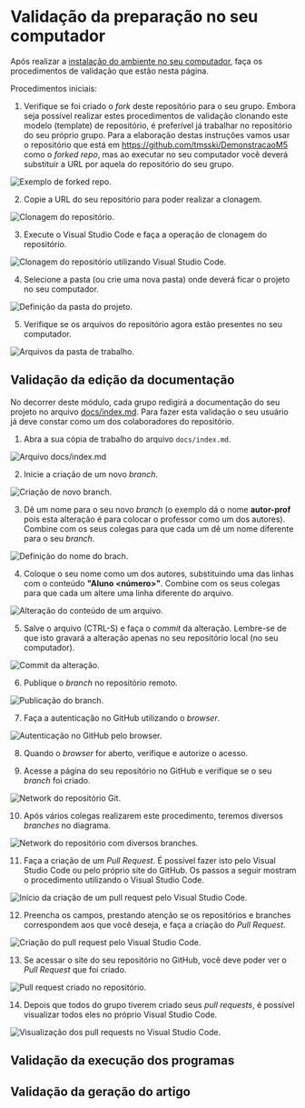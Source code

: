 # Validação da preparação no seu computador

Após realizar a [instalação do ambiente no seu computador](install.md), faça os procedimentos de validação que estão nesta página.

Procedimentos iniciais:

1. Verifique se foi criado o *fork* deste repositório para o seu grupo. Embora seja possível realizar estes procedimentos de validação clonando este modelo (template) de repositório, é preferível já trabalhar no repositório do seu próprio grupo. Para a elaboração destas instruções vamos usar o repositório que está em https://github.com/tmsski/DemonstracaoM5 como o *forked repo*, mas ao executar no seu computador você deverá substituir a URL por aquela do repositório do seu grupo.

![Exemplo de *forked repo*.](./docs/img/fork-repositorio.png)

2. Copie a URL do seu repositório para poder realizar a clonagem.

![Clonagem do repositório.](./docs/img/clone-repo.png)
   
3. Execute o Visual Studio Code e faça a operação de clonagem do repositório.

![Clonagem do repositório utilizando Visual Studio Code.](./docs/img/clone-repo-vscode.png)

4. Selecione a pasta (ou crie uma nova pasta) onde deverá ficar o projeto no seu computador.

![Definição da pasta do projeto.](docs/img/select-clone-folder.png)

5. Verifique se os arquivos do repositório agora estão presentes no seu computador.

![Arquivos da pasta de trabalho.](docs/img/vscode-work-folder.png)

## Validação da edição da documentação

No decorrer deste módulo, cada grupo redigirá a documentação do seu projeto no arquivo [docs/index.md](docs/index.md). Para fazer esta validação o seu usuário já deve constar como um dos colaboradores do repositório.

1. Abra a sua cópia de trabalho do arquivo `docs/index.md`.

![Arquivo docs/index.md](docs/img/vscode-docs-index.png)

2. Inicie a criação de um novo *branch*.

![Criação de novo branch.](docs/img/vscode-create-branch.png)

3. Dê um nome para o seu novo *branch* (o exemplo dá o nome **autor-prof** pois esta alteração é para colocar o professor como um dos autores). Combine com os seus colegas para que cada um dê um nome diferente para o seu *branch*.

![Definição do nome do brach.](docs/img/vscode-branch-name.png)

4. Coloque o seu nome como um dos autores, substituindo uma das linhas com o conteúdo **"Aluno <número>"**. Combine com os seus colegas para que cada um altere uma linha diferente do arquivo.

![Alteração do conteúdo de um arquivo.](docs/img/vscode-change-branch.png)

5. Salve o arquivo (CTRL-S) e faça o *commit* da alteração. Lembre-se de que isto gravará a alteração apenas no seu repositório local (no seu computador).

![*Commit* da alteração.](docs/img/vscode-commit.png)

6. Publique o *branch* no repositório remoto.

![Publicação do *branch*.](docs/img/vscode-publish-branch.png)

7. Faça a autenticação no GitHub utilizando o *browser*.

![Autenticação no GitHub pelo browser.](docs/img/github-auth-browser.png)

8. Quando o *browser* for aberto, verifique e autorize o acesso.

9. Acesse a página do seu repositório no GitHub e verifique se o seu *branch* foi criado.

![Network do repositório Git.](docs/img/github-network.png)

10. Após vários colegas realizarem este procedimento, teremos diversos *branches* no diagrama.

![Network do repositório com diversos branches.](docs/img/github-network-several.png)

11. Faça a criação de um *Pull Request*. É possível fazer isto pelo Visual Studio Code ou pelo próprio site do GitHub. Os passos a seguir mostram o procedimento utilizando o Visual Studio Code.

![Início da criação de um pull request pelo Visual Studio Code.](docs/img/vscode-create-pull-request.png)

12. Preencha os campos, prestando atenção se os repositórios e branches correspondem aos que você deseja, e faça a criação do *Pull Request*.

![Criação do pull request pelo Visual Studio Code.](docs/img/vscode-create-pull-request-2.png)

13. Se acessar o site do seu repositório no GitHub, você deve poder ver o *Pull Request* que foi criado.

![Pull request criado no repositório.](docs/img/github-pull-request-created.png)

14. Depois que todos do grupo tiverem criado seus *pull requests*, é possível visualizar todos eles no próprio Visual Studio Code.

![Visualização dos pull requests no Visual Studio Code.](docs/img/vscode-refresh-pull-requests.png)


## Validação da execução dos programas

## Validação da geração do artigo